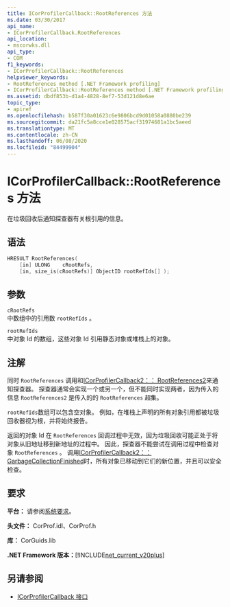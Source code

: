 ```yaml
---
title: ICorProfilerCallback::RootReferences 方法
ms.date: 03/30/2017
api_name:
- ICorProfilerCallback.RootReferences
api_location:
- mscorwks.dll
api_type:
- COM
f1_keywords:
- ICorProfilerCallback::RootReferences
helpviewer_keywords:
- RootReferences method [.NET Framework profiling]
- ICorProfilerCallback::RootReferences method [.NET Framework profiling]
ms.assetid: dbdf853b-d1a4-4828-8ef7-53d121d8e6ae
topic_type:
- apiref
ms.openlocfilehash: b587f30a01623c6e9806bcd9d01058a0880be239
ms.sourcegitcommit: da21fc5a8cce1e028575acf31974681a1bc5aeed
ms.translationtype: MT
ms.contentlocale: zh-CN
ms.lasthandoff: 06/08/2020
ms.locfileid: "84499904"
---
```

# <a name="icorprofilercallbackrootreferences-method"></a>ICorProfilerCallback::RootReferences 方法
在垃圾回收后通知探查器有关根引用的信息。  
  
## <a name="syntax"></a>语法  
  
```cpp  
HRESULT RootReferences(  
    [in] ULONG    cRootRefs,  
    [in, size_is(cRootRefs)] ObjectID rootRefIds[] );  
```  
  
## <a name="parameters"></a>参数  
 `cRootRefs`  
 中数组中的引用数 `rootRefIds` 。  
  
 `rootRefIds`  
 中对象 Id 的数组，这些对象 Id 引用静态对象或堆栈上的对象。  
  
## <a name="remarks"></a>注解  
 同时 `RootReferences` 调用和[ICorProfilerCallback2：： RootReferences2](icorprofilercallback2-rootreferences2-method.md)来通知探查器。 探查器通常会实现一个或另一个，但不能同时实现两者，因为传入的信息 `RootReferences2` 是传入的的 `RootReferences` 超集。  
  
 `rootRefIds`数组可以包含空对象。 例如，在堆栈上声明的所有对象引用都被垃圾回收器视为根，并将始终报告。  
  
 返回的对象 Id 在 `RootReferences` 回调过程中无效，因为垃圾回收可能正处于将对象从旧地址移到新地址的过程中。 因此，探查器不能尝试在调用过程中检查对象 `RootReferences` 。 调用[ICorProfilerCallback2：： GarbageCollectionFinished](icorprofilercallback2-garbagecollectionfinished-method.md)时，所有对象已移动到它们的新位置，并且可以安全检查。  
  
## <a name="requirements"></a>要求  
 **平台：** 请参阅[系统要求](../../get-started/system-requirements.md)。  
  
 **头文件：** CorProf.idl、CorProf.h  
  
 **库：** CorGuids.lib  
  
 **.NET Framework 版本：**[!INCLUDE[net_current_v20plus](../../../../includes/net-current-v20plus-md.md)]  
  
## <a name="see-also"></a>另请参阅

- [ICorProfilerCallback 接口](icorprofilercallback-interface.md)

